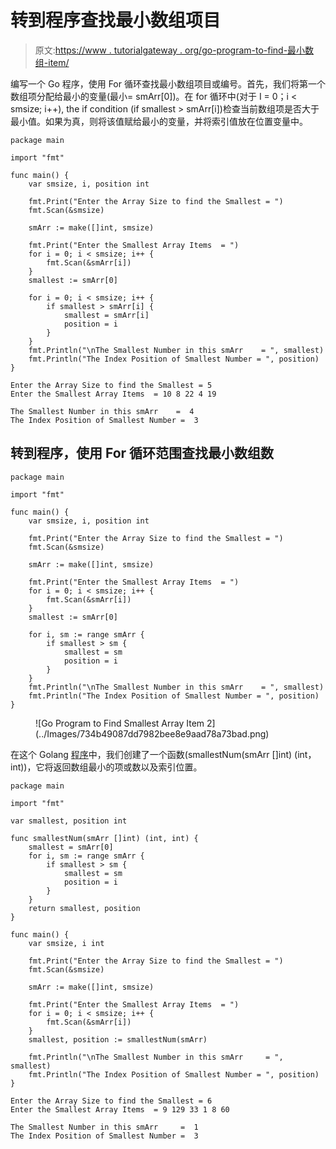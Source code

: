 # 转到程序查找最小数组项目

> 原文:[https://www . tutorialgateway . org/go-program-to-find-最小数组-item/](https://www.tutorialgateway.org/go-program-to-find-smallest-array-item/)

编写一个 Go 程序，使用 For 循环查找最小数组项目或编号。首先，我们将第一个数组项分配给最小的变量(最小= smArr[0])。在 for 循环中(对于 I = 0；i < smsize; i++), the if condition (if smallest > smArr[i])检查当前数组项是否大于最小值。如果为真，则将该值赋给最小的变量，并将索引值放在位置变量中。

```
package main

import "fmt"

func main() {
    var smsize, i, position int

    fmt.Print("Enter the Array Size to find the Smallest = ")
    fmt.Scan(&smsize)

    smArr := make([]int, smsize)

    fmt.Print("Enter the Smallest Array Items  = ")
    for i = 0; i < smsize; i++ {
        fmt.Scan(&smArr[i])
    }
    smallest := smArr[0]

    for i = 0; i < smsize; i++ {
        if smallest > smArr[i] {
            smallest = smArr[i]
            position = i
        }
    }
    fmt.Println("\nThe Smallest Number in this smArr    = ", smallest)
    fmt.Println("The Index Position of Smallest Number = ", position)
}
```

```
Enter the Array Size to find the Smallest = 5
Enter the Smallest Array Items  = 10 8 22 4 19

The Smallest Number in this smArr    =  4
The Index Position of Smallest Number =  3
```

## 转到程序，使用 For 循环范围查找最小数组数

```
package main

import "fmt"

func main() {
    var smsize, i, position int

    fmt.Print("Enter the Array Size to find the Smallest = ")
    fmt.Scan(&smsize)

    smArr := make([]int, smsize)

    fmt.Print("Enter the Smallest Array Items  = ")
    for i = 0; i < smsize; i++ {
        fmt.Scan(&smArr[i])
    }
    smallest := smArr[0]

    for i, sm := range smArr {
        if smallest > sm {
            smallest = sm
            position = i
        }
    }
    fmt.Println("\nThe Smallest Number in this smArr    = ", smallest)
    fmt.Println("The Index Position of Smallest Number = ", position)
}
```

<figure class="wp-block-image size-large">![Go Program to Find Smallest Array Item 2](../Images/734b49087dd7982bee8e9aad78a73bad.png)</figure>

在这个 Golang [程序](https://www.tutorialgateway.org/go-programs/)中，我们创建了一个函数(smallestNum(smArr []int) (int，int))，它将返回数组最小的项或数以及索引位置。

```
package main

import "fmt"

var smallest, position int

func smallestNum(smArr []int) (int, int) {
    smallest = smArr[0]
    for i, sm := range smArr {
        if smallest > sm {
            smallest = sm
            position = i
        }
    }
    return smallest, position
}

func main() {
    var smsize, i int

    fmt.Print("Enter the Array Size to find the Smallest = ")
    fmt.Scan(&smsize)

    smArr := make([]int, smsize)

    fmt.Print("Enter the Smallest Array Items  = ")
    for i = 0; i < smsize; i++ {
        fmt.Scan(&smArr[i])
    }
    smallest, position := smallestNum(smArr)

    fmt.Println("\nThe Smallest Number in this smArr     = ", smallest)
    fmt.Println("The Index Position of Smallest Number = ", position)
}
```

```
Enter the Array Size to find the Smallest = 6
Enter the Smallest Array Items  = 9 129 33 1 8 60

The Smallest Number in this smArr     =  1
The Index Position of Smallest Number =  3
```